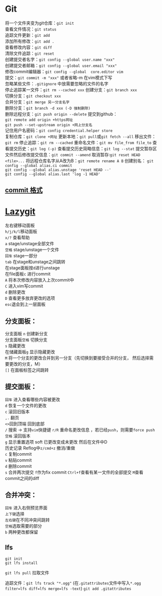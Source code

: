 # Git

将一个文件夹变为git仓库：`git init`  
查看文件情况：`git status`  
追踪文件更新：`git add`  
添加所有修改：`git add .`  
查看修改内容：`git diff`  
清除文件追踪：`git reset`  
创建提交者名字：`git config --global user.name "xxx"`  
创建提交者邮箱：`git config --global user.email "xxx"`  
修改commit编辑器：`git config --global  core.editor vim`  
提交：`git commit -m "xxx"` 或者省略-m 在vim模式下写  
忽略某些文件：`.gitignore` 中放需要忽略的文件的名字  
停止追踪某一文件：`git rm --cached xxx` 
创建分支：`git branch xxx`  
切换分支：`git checkout xxx`  
合并分支：`git merge 另一分支名字`  
删除分支：`git branch -d xxx (-D 强制删除)`     
删除远程分支：`git push origin --delete`
提交到github：  
`git remote add origin +https网址`  
`git push --set-upstream origin +网上分支名`  
记住用户名密码：`git config credential.helper store `  
复制仓库：`git clone +网址`
更新本地：`git pull`或`git fetch --all`
移出文件：`git rm`
停止追踪：`git rm --cached`
重命名文件：`git mv file_from file_to`
查看提交历史：`git log (-p)`
查看提交历史简略信息：`git log --stat`
提交暂存区文件然后修改提交信息：`git commit --amend`
取消暂存:`git reset HEAD <file>...`
将远程仓库名字从A改为B：`git remote rename A B`
创建别名：
`git config --global alias.ci commit`  
`git config --global alias.unstage 'reset HEAD --'`  
`git config --global alias.last 'log -1 HEAD'`  

## [commit 格式](https://www.conventionalcommits.org/en/v1.0.0/ )

# [Lazygit](https://github.com/jesseduffield/lazygit)
左右键移动面板  
`h/j/k/l`移动面板  
`x/?` 查看帮助  
`a` stage/unstage全部文件  
`空格` stage/unstage一个文件  
`回车` stage一部分  
`tab` 在stage和unstage之间跳转  
在stage面板按`d`进行unstage  
在file面板`c`  进行commit  
`A` 将本次修改内容放入上次commit中  
`C` 进入vim写commit  
`d` 删除更改  
`D` 查看更多放弃更改的选项  
`esc`退会到上一层面板

## 分支面板：
分支面板 `n` 创建新分支  
分支面板`空格` 切换分支   
`s` 隐藏更改  
在储藏面板`g` 显示隐藏更改  
`M` 将一个分支的更改合并到另一分支（先切换到要接受合并的分支， 然后选择需要更改的分支，M）  
`[]` 在面板标签之间跳转  

## 提交面板：
`回车` 进入查看哪些内容被更改  
`d` 恢复一个文件的更改   
`c` 滚回旧版本  
`,.` 翻页  
`<>`回到顶端 回到底部  
`/` 搜索 -> 支持`vim`快捷键
`r/R` 重命名更改信息 ，若已经`push`，则需要`force push`
`空格` 滚回版本  
`g` 显示重置选项 soft 已更改变成未更改 然后在文件中D  
历史记录 Reflog中`z/cmd+z` 撤消/重做  
`c` 复制commit  
`v` 粘贴commit  
`d` 删除commit  
`s` 合并两次提交
`f`作为fix commit
`Ctrl+f`查看有某一文件的全部提交
`M`查看commit之间的diff

## 合并冲突：
`回车` 进入右侧预览界面  
`上下键`选择  
`左右键`在不同冲突间跳转  
`空格`选取需要的部分  
`b` 两种更改都保留

## lfs
```
git init
git lfs install
```

`git lfs pull`  拉取文件

追踪文件：`git lfs track "*.ogg"`
(在`.gitattributes`文件中写入`*.ogg filter=lfs diff=lfs merge=lfs -text`)
`git add .gitattributes`
